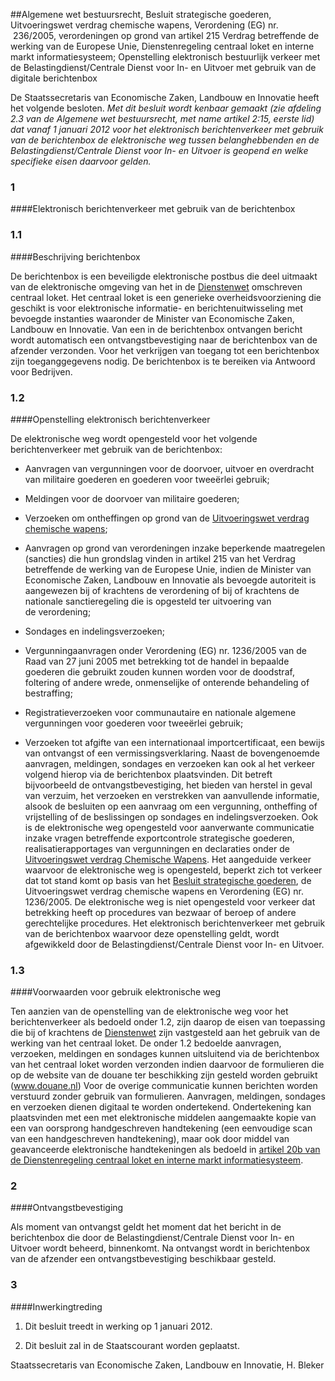 <meta http-equiv='Content-Type' content='text/html; charset=utf-8' />

##Algemene wet bestuursrecht, Besluit strategische goederen, Uitvoeringswet verdrag chemische wapens, Verordening (EG) nr.  236/2005, verordeningen op grond van artikel 215 Verdrag betreffende de werking van de Europese Unie, Dienstenregeling centraal loket en interne markt informatiesysteem; Openstelling elektronisch bestuurlijk verkeer met de Belastingdienst/Centrale Dienst voor In- en Uitvoer met gebruik van de digitale berichtenbox

De Staatssecretaris van Economische Zaken, Landbouw en Innovatie heeft het volgende besloten.     *Met dit besluit wordt kenbaar gemaakt (zie afdeling 2.3 van de Algemene wet bestuursrecht, met name artikel 2:15, eerste lid) dat vanaf 1 januari 2012 voor het elektronisch berichtenverkeer met gebruik van de berichtenbox de elektronische weg tussen belanghebbenden en de Belastingdienst/Centrale Dienst voor In- en Uitvoer is geopend en welke specifieke eisen daarvoor gelden.*    
### 1  

####Elektronisch berichtenverkeer met gebruik van de berichtenbox

### 1.1  

####Beschrijving berichtenbox

De berichtenbox is een beveiligde elektronische postbus die deel uitmaakt van de elektronische omgeving van het in de [Dienstenwet](../../../../../../../../../../wet/dienstenwet/BWBR0026759/README.md) omschreven centraal loket. Het centraal loket is een generieke overheidsvoorziening die geschikt is voor elektronische informatie- en berichtenuitwisseling met bevoegde instanties waaronder de Minister van Economische Zaken, Landbouw en Innovatie. Van een in de berichtenbox ontvangen bericht wordt automatisch een ontvangstbevestiging naar de berichtenbox van de afzender verzonden. Voor het verkrijgen van toegang tot een berichtenbox zijn toeganggegevens nodig. De berichtenbox is te bereiken via Antwoord voor Bedrijven.    
### 1.2  

####Openstelling elektronisch berichtenverkeer

De elektronische weg wordt opengesteld voor het volgende berichtenverkeer met gebruik van de berichtenbox: 

* Aanvragen van vergunningen voor de doorvoer, uitvoer en overdracht van militaire goederen en goederen voor tweeërlei gebruik;  

* Meldingen voor de doorvoer van militaire goederen;  

* Verzoeken om ontheffingen op grond van de [Uitvoeringswet verdrag chemische wapens](../../../../../../../../../../wet/uitvoeringswet/verdrag/chemische/wapens/BWBR0007434/README.md);  

* Aanvragen op grond van verordeningen inzake beperkende maatregelen (sancties) die hun grondslag vinden in artikel 215 van het Verdrag betreffende de werking van de Europese Unie, indien de Minister van Economische Zaken, Landbouw en Innovatie als bevoegde autoriteit is aangewezen bij of krachtens de verordening of bij of krachtens de nationale sanctieregeling die is opgesteld ter uitvoering van de verordening;  

* Sondages en indelingsverzoeken;  

* Vergunningaanvragen onder Verordening (EG) nr. 1236/2005 van de Raad van 27 juni 2005 met betrekking tot de handel in bepaalde goederen die gebruikt zouden kunnen worden voor de doodstraf, foltering of andere wrede, onmenselijke of onterende behandeling of bestraffing;  

* Registratieverzoeken voor communautaire en nationale algemene vergunningen voor goederen voor tweeërlei gebruik;  

* Verzoeken tot afgifte van een internationaal importcertificaat, een bewijs van ontvangst of een vermissingsverklaring.   Naast de bovengenoemde aanvragen, meldingen, sondages en verzoeken kan ook al het verkeer volgend hierop via de berichtenbox plaatsvinden. Dit betreft bijvoorbeeld de ontvangstbevestiging, het bieden van herstel in geval van verzuim, het verzoeken en verstrekken van aanvullende informatie, alsook de besluiten op een aanvraag om een vergunning, ontheffing of vrijstelling of de beslissingen op sondages en indelingsverzoeken. Ook is de elektronische weg opengesteld voor aanverwante communicatie inzake vragen betreffende exportcontrole strategische goederen, realisatierapportages van vergunningen en declaraties onder de [Uitvoeringswet verdrag Chemische Wapens](../../../../../../../../../../wet/uitvoeringswet/verdrag/chemische/wapens/BWBR0007434/README.md). Het aangeduide verkeer waarvoor de elektronische weg is opengesteld, beperkt zich tot verkeer dat tot stand komt op basis van het [Besluit strategische goederen](../../../../../../../../../../AMvB/besluit/strategische/goederen/BWBR0024139/README.md), de Uitvoeringswet verdrag chemische wapens en Verordening (EG) nr. 1236/2005. De elektronische weg is niet opengesteld voor verkeer dat betrekking heeft op procedures van bezwaar of beroep of andere gerechtelijke procedures. Het elektronisch berichtenverkeer met gebruik van de berichtenbox waarvoor deze openstelling geldt, wordt afgewikkeld door de Belastingdienst/Centrale Dienst voor In- en Uitvoer.    
### 1.3  

####Voorwaarden voor gebruik elektronische weg

Ten aanzien van de openstelling van de elektronische weg voor het berichtenverkeer als bedoeld onder 1.2, zijn daarop de eisen van toepassing die bij of krachtens de [Dienstenwet](../../../../../../../../../../wet/dienstenwet/BWBR0026759/README.md) zijn vastgesteld aan het gebruik van de werking van het centraal loket. De onder 1.2 bedoelde aanvragen, verzoeken, meldingen en sondages kunnen uitsluitend via de berichtenbox van het centraal loket worden verzonden indien daarvoor de formulieren die op de website van de douane ter beschikking zijn gesteld worden gebruikt (www.douane.nl) Voor de overige communicatie kunnen berichten worden verstuurd zonder gebruik van formulieren. Aanvragen, meldingen, sondages en verzoeken dienen digitaal te worden ondertekend. Ondertekening kan plaatsvinden met een met elektronische middelen aangemaakte kopie van een van oorsprong handgeschreven handtekening (een eenvoudige scan van een handgeschreven handtekening), maar ook door middel van geavanceerde elektronische handtekeningen als bedoeld in [artikel 20b van de Dienstenregeling centraal loket en interne markt informatiesysteem](../../../../../../../../../../ministeriele-regeling/dienstenregeling/centraal/loket/en/interne/markt/informatiesysteem/BWBR0026766/README.md).     
### 2  

####Ontvangstbevestiging

Als moment van ontvangst geldt het moment dat het bericht in de berichtenbox die door de Belastingdienst/Centrale Dienst voor In- en Uitvoer wordt beheerd, binnenkomt. Na ontvangst wordt in berichtenbox van de afzender een ontvangstbevestiging beschikbaar gesteld.    
### 3  

####Inwerkingtreding

1. Dit besluit treedt in werking op 1 januari 2012.  

2. Dit besluit zal in de Staatscourant worden geplaatst.       

Staatssecretaris van Economische Zaken, Landbouw en Innovatie,
H.  Bleker     

